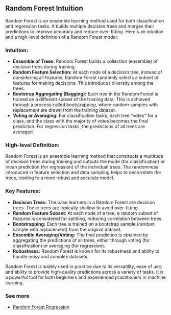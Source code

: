 ## Random Forest Intuition

Random Forest is an ensemble learning method used for both classification and regression tasks. 
It builds multiple decision trees and merges their predictions to improve accuracy and reduce over-fitting.
Here's an intuition and a high-level definition of a Random Forest model:

### Intuition:

- **Ensemble of Trees:** Random Forest builds a collection (ensemble) of decision trees 
during training.<br>
- **Random Feature Selection:** At each node of a decision tree, instead of considering all
features, Random Forest randomly selects a subset of features for making decisions. 
This introduces diversity among the trees.<br>
- **Bootstrap Aggregating (Bagging):** Each tree in the Random Forest is trained on a different 
subset of the training data. This is achieved through a process called bootstrapping, where
random samples with replacement are drawn from the training dataset.<br>
- **Voting or Averaging:** For classification tasks, each tree "votes" for a class, and the class with the majority of votes becomes the final prediction. For regression tasks, the predictions of all trees are averaged.

### High-level Definition:
Random Forest is an ensemble learning method that constructs a multitude of decision trees during 
training and outputs the mode (for classification) or mean prediction (for regression) of the 
individual trees. The randomness introduced in feature selection and data sampling helps to 
decorrelate the trees, leading to a more robust and accurate model.

### Key Features:
- **Decision Trees:** The base learners in a Random Forest are decision trees. These trees are 
typically shallow to avoid over-fitting.<br>
- **Random Feature Subset:** At each node of a tree, a random subset of features is considered 
for splitting, reducing correlation between trees.<br>
- **Bootstrapping:** Each tree is trained on a bootstrap sample (random sample with replacement)
from the original dataset.<br>
- **Ensemble Averaging/Voting:** The final prediction is obtained by aggregating the predictions 
of all trees, either through voting (for classification) or averaging (for regression).<br>
- **Robustness:** Random Forest is known for its robustness and ability to handle noisy and complex
datasets.

Random Forest is widely used in practice due to its versatility, ease of use, and ability to provide high-quality predictions across a variety of tasks. It is a powerful tool for both beginners and experienced practitioners in machine learning.

### See more 
- [Random Forest Regression](https://scikit-learn.org/stable/modules/ensemble.html#random-forests)
